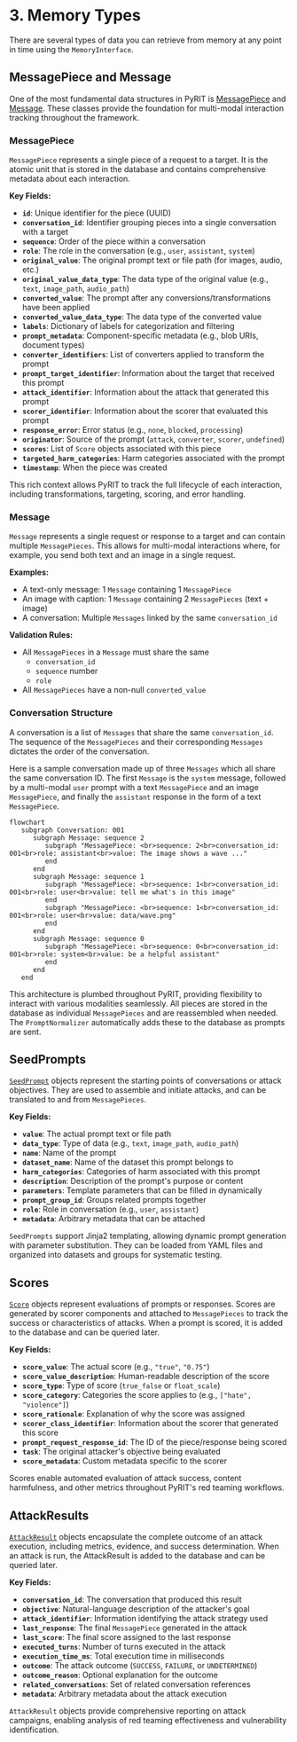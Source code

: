 # 3. Memory Types

There are several types of data you can retrieve from memory at any point in time using the `MemoryInterface`.

## MessagePiece and Message

One of the most fundamental data structures in PyRIT is [MessagePiece](../../../pyrit/models/message_piece.py) and [Message](../../../pyrit/models/prompt_request_response.py). These classes provide the foundation for multi-modal interaction tracking throughout the framework.

### MessagePiece

`MessagePiece` represents a single piece of a request to a target. It is the atomic unit that is stored in the database and contains comprehensive metadata about each interaction.

**Key Fields:**

- **`id`**: Unique identifier for the piece (UUID)
- **`conversation_id`**: Identifier grouping pieces into a single conversation with a target
- **`sequence`**: Order of the piece within a conversation
- **`role`**: The role in the conversation (e.g., `user`, `assistant`, `system`)
- **`original_value`**: The original prompt text or file path (for images, audio, etc.)
- **`original_value_data_type`**: The data type of the original value (e.g., `text`, `image_path`, `audio_path`)
- **`converted_value`**: The prompt after any conversions/transformations have been applied
- **`converted_value_data_type`**: The data type of the converted value
- **`labels`**: Dictionary of labels for categorization and filtering
- **`prompt_metadata`**: Component-specific metadata (e.g., blob URIs, document types)
- **`converter_identifiers`**: List of converters applied to transform the prompt
- **`prompt_target_identifier`**: Information about the target that received this prompt
- **`attack_identifier`**: Information about the attack that generated this prompt
- **`scorer_identifier`**: Information about the scorer that evaluated this prompt
- **`response_error`**: Error status (e.g., `none`, `blocked`, `processing`)
- **`originator`**: Source of the prompt (`attack`, `converter`, `scorer`, `undefined`)
- **`scores`**: List of `Score` objects associated with this piece
- **`targeted_harm_categories`**: Harm categories associated with the prompt
- **`timestamp`**: When the piece was created

This rich context allows PyRIT to track the full lifecycle of each interaction, including transformations, targeting, scoring, and error handling.

### Message

`Message` represents a single request or response to a target and can contain multiple `MessagePieces`. This allows for multi-modal interactions where, for example, you send both text and an image in a single request.

**Examples:**
- A text-only message: 1 `Message` containing 1 `MessagePiece`
- An image with caption: 1 `Message` containing 2 `MessagePieces` (text + image)
- A conversation: Multiple `Messages` linked by the same `conversation_id`

**Validation Rules:**
- All `MessagePieces` in a `Message` must share the same
   -  `conversation_id`
   - `sequence` number
   - `role`
- All `MessagePieces` have a non-null `converted_value`

### Conversation Structure

A conversation is a list of `Messages` that share the same `conversation_id`. The sequence of the `MessagePieces` and their corresponding `Messages` dictates the order of the conversation.

Here is a sample conversation made up of three `Messages` which all share the same conversation ID. The first `Message` is the `system` message, followed by a multi-modal `user` prompt with a text `MessagePiece` and an image `MessagePiece`, and finally the `assistant` response in the form of a text `MessagePiece`.

```{mermaid}
flowchart
   subgraph Conversation: 001
      subgraph Message: sequence 2
         subgraph "MessagePiece: <br>sequence: 2<br>conversation_id: 001<br>role: assistant<br>value: The image shows a wave ..."
         end
      end
      subgraph Message: sequence 1
         subgraph "MessagePiece: <br>sequence: 1<br>conversation_id: 001<br>role: user<br>value: tell me what's in this image"
         end
         subgraph "MessagePiece: <br>sequence: 1<br>conversation_id: 001<br>role: user<br>value: data/wave.png"
         end
      end
      subgraph Message: sequence 0
         subgraph "MessagePiece: <br>sequence: 0<br>conversation_id: 001<br>role: system<br>value: be a helpful assistant"
         end
      end
   end
```

This architecture is plumbed throughout PyRIT, providing flexibility to interact with various modalities seamlessly. All pieces are stored in the database as individual `MessagePieces` and are reassembled when needed. The `PromptNormalizer` automatically adds these to the database as prompts are sent.

## SeedPrompts

[`SeedPrompt`](../../../pyrit/models/seed_prompt.py) objects represent the starting points of conversations or attack objectives. They are used to assemble and initiate attacks, and can be translated to and from `MessagePieces`.

**Key Fields:**

- **`value`**: The actual prompt text or file path
- **`data_type`**: Type of data (e.g., `text`, `image_path`, `audio_path`)
- **`name`**: Name of the prompt
- **`dataset_name`**: Name of the dataset this prompt belongs to
- **`harm_categories`**: Categories of harm associated with this prompt
- **`description`**: Description of the prompt's purpose or content
- **`parameters`**: Template parameters that can be filled in dynamically
- **`prompt_group_id`**: Groups related prompts together
- **`role`**: Role in conversation (e.g., `user`, `assistant`)
- **`metadata`**: Arbitrary metadata that can be attached

`SeedPrompts` support Jinja2 templating, allowing dynamic prompt generation with parameter substitution. They can be loaded from YAML files and organized into datasets and groups for systematic testing.

## Scores

[`Score`](../../../pyrit/models/score.py) objects represent evaluations of prompts or responses. Scores are generated by scorer components and attached to `MessagePieces` to track the success or characteristics of attacks. When a prompt is scored, it is added to the database and can be queried later.

**Key Fields:**

- **`score_value`**: The actual score (e.g., `"true"`, `"0.75"`)
- **`score_value_description`**: Human-readable description of the score
- **`score_type`**: Type of score (`true_false` or `float_scale`)
- **`score_category`**: Categories the score applies to (e.g., `["hate", "violence"]`)
- **`score_rationale`**: Explanation of why the score was assigned
- **`scorer_class_identifier`**: Information about the scorer that generated this score
- **`prompt_request_response_id`**: The ID of the piece/response being scored
- **`task`**: The original attacker's objective being evaluated
- **`score_metadata`**: Custom metadata specific to the scorer

Scores enable automated evaluation of attack success, content harmfulness, and other metrics throughout PyRIT's red teaming workflows.

## AttackResults

[`AttackResult`](../../../pyrit/models/attack_result.py) objects encapsulate the complete outcome of an attack execution, including metrics, evidence, and success determination. When an attack is run, the AttackResult is added to the database and can be queried later.

**Key Fields:**

- **`conversation_id`**: The conversation that produced this result
- **`objective`**: Natural-language description of the attacker's goal
- **`attack_identifier`**: Information identifying the attack strategy used
- **`last_response`**: The final `MessagePiece` generated in the attack
- **`last_score`**: The final score assigned to the last response
- **`executed_turns`**: Number of turns executed in the attack
- **`execution_time_ms`**: Total execution time in milliseconds
- **`outcome`**: The attack outcome (`SUCCESS`, `FAILURE`, or `UNDETERMINED`)
- **`outcome_reason`**: Optional explanation for the outcome
- **`related_conversations`**: Set of related conversation references
- **`metadata`**: Arbitrary metadata about the attack execution

`AttackResult` objects provide comprehensive reporting on attack campaigns, enabling analysis of red teaming effectiveness and vulnerability identification.
